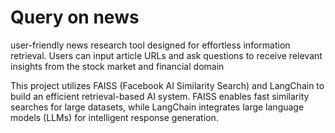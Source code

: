 # Query on news

user-friendly news research tool designed for effortless information retrieval.
Users can input article URLs and ask questions to receive relevant insights from the stock market and financial domain


This project utilizes FAISS (Facebook AI Similarity Search) and LangChain to build an efficient retrieval-based AI system. FAISS enables fast similarity searches for large datasets, while LangChain integrates large language models (LLMs) for intelligent response generation.
